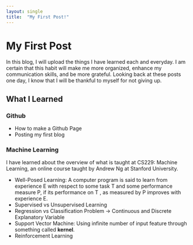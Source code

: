 ```yaml
---
layout: single
title:  "My First Post!"
---
```


# My First Post

In this blog, I will upload the things I have learned each and everyday.
I am certain that this habit will make me more organized, enhance my communication skills, and be more grateful.
Looking back at these posts one day, I know that I will be thankful to myself for not giving up.

## What I Learned

### Github
* How to make a Github Page
* Posting my first blog

### Machine Learning

I have learned about the overview of what is taught at CS229: Machine Learning, an online course taught by Andrew Ng at Stanford University.

* Well-Posed Learning: A computer program is said to learn from experience E with respect to some task T and some performance measure P, if its performance on T , as measured by P improves with experience E.
* Supervised vs Unsupervised Learning
* Regression vs Classification Problem -> Continuous and Discrete Explanatory Variable
* Support Vector Machine: Using infinite number of input feature through something called **kernel**.
* Reinforcement Learning
